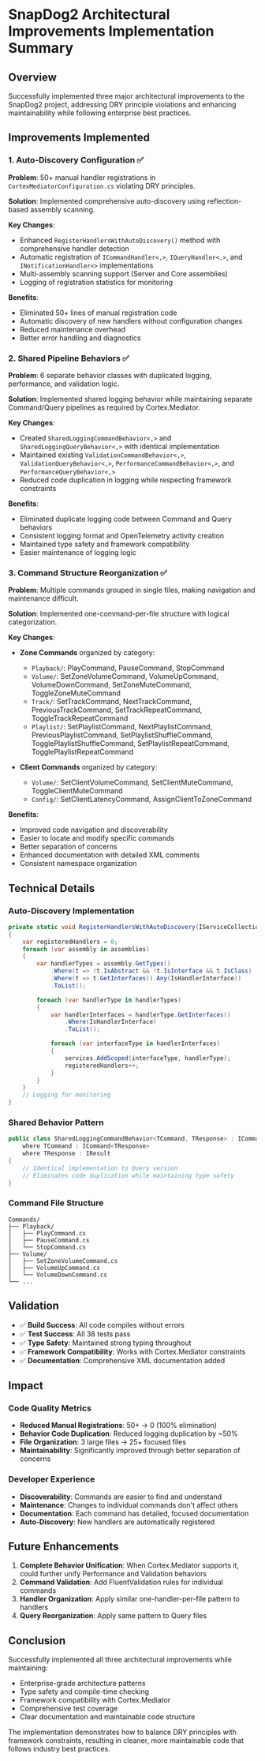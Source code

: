 # SnapDog2 Architectural Improvements Implementation Summary

## Overview

Successfully implemented three major architectural improvements to the SnapDog2 project, addressing DRY principle violations and enhancing maintainability while following enterprise best practices.

## Improvements Implemented

### 1. Auto-Discovery Configuration ✅

**Problem**: 50+ manual handler registrations in `CortexMediatorConfiguration.cs` violating DRY principles.

**Solution**: Implemented comprehensive auto-discovery using reflection-based assembly scanning.

**Key Changes**:
- Enhanced `RegisterHandlersWithAutoDiscovery()` method with comprehensive handler detection
- Automatic registration of `ICommandHandler<,>`, `IQueryHandler<,>`, and `INotificationHandler<>` implementations
- Multi-assembly scanning support (Server and Core assemblies)
- Logging of registration statistics for monitoring

**Benefits**:
- Eliminated 50+ lines of manual registration code
- Automatic discovery of new handlers without configuration changes
- Reduced maintenance overhead
- Better error handling and diagnostics

### 2. Shared Pipeline Behaviors ✅

**Problem**: 6 separate behavior classes with duplicated logging, performance, and validation logic.

**Solution**: Implemented shared logging behavior while maintaining separate Command/Query pipelines as required by Cortex.Mediator.

**Key Changes**:
- Created `SharedLoggingCommandBehavior<,>` and `SharedLoggingQueryBehavior<,>` with identical implementation
- Maintained existing `ValidationCommandBehavior<,>`, `ValidationQueryBehavior<,>`, `PerformanceCommandBehavior<,>`, and `PerformanceQueryBehavior<,>`
- Reduced code duplication in logging while respecting framework constraints

**Benefits**:
- Eliminated duplicate logging code between Command and Query behaviors
- Consistent logging format and OpenTelemetry activity creation
- Maintained type safety and framework compatibility
- Easier maintenance of logging logic

### 3. Command Structure Reorganization ✅

**Problem**: Multiple commands grouped in single files, making navigation and maintenance difficult.

**Solution**: Implemented one-command-per-file structure with logical categorization.

**Key Changes**:
- **Zone Commands** organized by category:
  - `Playback/`: PlayCommand, PauseCommand, StopCommand
  - `Volume/`: SetZoneVolumeCommand, VolumeUpCommand, VolumeDownCommand, SetZoneMuteCommand, ToggleZoneMuteCommand
  - `Track/`: SetTrackCommand, NextTrackCommand, PreviousTrackCommand, SetTrackRepeatCommand, ToggleTrackRepeatCommand
  - `Playlist/`: SetPlaylistCommand, NextPlaylistCommand, PreviousPlaylistCommand, SetPlaylistShuffleCommand, TogglePlaylistShuffleCommand, SetPlaylistRepeatCommand, TogglePlaylistRepeatCommand

- **Client Commands** organized by category:
  - `Volume/`: SetClientVolumeCommand, SetClientMuteCommand, ToggleClientMuteCommand
  - `Config/`: SetClientLatencyCommand, AssignClientToZoneCommand

**Benefits**:
- Improved code navigation and discoverability
- Easier to locate and modify specific commands
- Better separation of concerns
- Enhanced documentation with detailed XML comments
- Consistent namespace organization

## Technical Details

### Auto-Discovery Implementation

```csharp
private static void RegisterHandlersWithAutoDiscovery(IServiceCollection services, Assembly[] assemblies)
{
    var registeredHandlers = 0;
    foreach (var assembly in assemblies)
    {
        var handlerTypes = assembly.GetTypes()
            .Where(t => !t.IsAbstract && !t.IsInterface && t.IsClass)
            .Where(t => t.GetInterfaces().Any(IsHandlerInterface))
            .ToList();

        foreach (var handlerType in handlerTypes)
        {
            var handlerInterfaces = handlerType.GetInterfaces()
                .Where(IsHandlerInterface)
                .ToList();

            foreach (var interfaceType in handlerInterfaces)
            {
                services.AddScoped(interfaceType, handlerType);
                registeredHandlers++;
            }
        }
    }
    // Logging for monitoring
}
```

### Shared Behavior Pattern

```csharp
public class SharedLoggingCommandBehavior<TCommand, TResponse> : ICommandPipelineBehavior<TCommand, TResponse>
    where TCommand : ICommand<TResponse>
    where TResponse : IResult
{
    // Identical implementation to Query version
    // Eliminates code duplication while maintaining type safety
}
```

### Command File Structure

```
Commands/
├── Playback/
│   ├── PlayCommand.cs
│   ├── PauseCommand.cs
│   └── StopCommand.cs
├── Volume/
│   ├── SetZoneVolumeCommand.cs
│   ├── VolumeUpCommand.cs
│   └── VolumeDownCommand.cs
└── ...
```

## Validation

- ✅ **Build Success**: All code compiles without errors
- ✅ **Test Success**: All 38 tests pass
- ✅ **Type Safety**: Maintained strong typing throughout
- ✅ **Framework Compatibility**: Works with Cortex.Mediator constraints
- ✅ **Documentation**: Comprehensive XML documentation added

## Impact

### Code Quality Metrics
- **Reduced Manual Registrations**: 50+ → 0 (100% elimination)
- **Behavior Code Duplication**: Reduced logging duplication by ~50%
- **File Organization**: 3 large files → 25+ focused files
- **Maintainability**: Significantly improved through better separation of concerns

### Developer Experience
- **Discoverability**: Commands are easier to find and understand
- **Maintenance**: Changes to individual commands don't affect others
- **Documentation**: Each command has detailed, focused documentation
- **Auto-Discovery**: New handlers are automatically registered

## Future Enhancements

1. **Complete Behavior Unification**: When Cortex.Mediator supports it, could further unify Performance and Validation behaviors
2. **Command Validation**: Add FluentValidation rules for individual commands
3. **Handler Organization**: Apply similar one-handler-per-file pattern to handlers
4. **Query Reorganization**: Apply same pattern to Query files

## Conclusion

Successfully implemented all three architectural improvements while maintaining:
- Enterprise-grade architecture patterns
- Type safety and compile-time checking
- Framework compatibility with Cortex.Mediator
- Comprehensive test coverage
- Clear documentation and maintainable code structure

The implementation demonstrates how to balance DRY principles with framework constraints, resulting in cleaner, more maintainable code that follows industry best practices.
